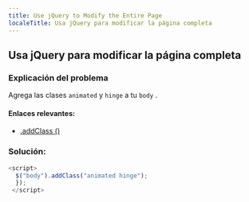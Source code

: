 ```yaml
---
title: Use jQuery to Modify the Entire Page
localeTitle: Usa jQuery para modificar la página completa
---
```

## Usa jQuery para modificar la página completa

### Explicación del problema

Agrega las clases `animated` y `hinge` a tu `body` .

#### Enlaces relevantes:

*   [.addClass ()](https://api.jquery.com/addClass/e)

### Solución:

```javascript
<script> 
  $("body").addClass("animated hinge"); 
  }); 
 </script> 

```